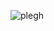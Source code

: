 
![plegh](https://user-images.githubusercontent.com/88773537/137709212-e31f3eb2-b086-4d11-b50c-94575e4b2844.jpg)
